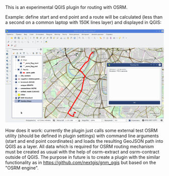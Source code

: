 This is an experimental QGIS plugin for routing with OSRM.

Example: define start and end point and a route will be calculated (less than a second on a common laptop with 150K lines layer) and displayed in QGIS:

![Screenshot_1](/art/screen1_ru.png)

How does it work: currently the plugin just calls some external test OSRM utility (should be defined in plugin settings) with command line arguments (start and end point coordinates) and loads the resulting GeoJSON path into QGIS as a layer. All data which is required for OSRM routing mechanism must be created as usual with the help of osrm-extract and osrm-contract outside of QGIS. The purpose in future is to create a plugin with the similar functionality as in https://github.com/nextgis/gnm_qgis but based on the "OSRM engine".